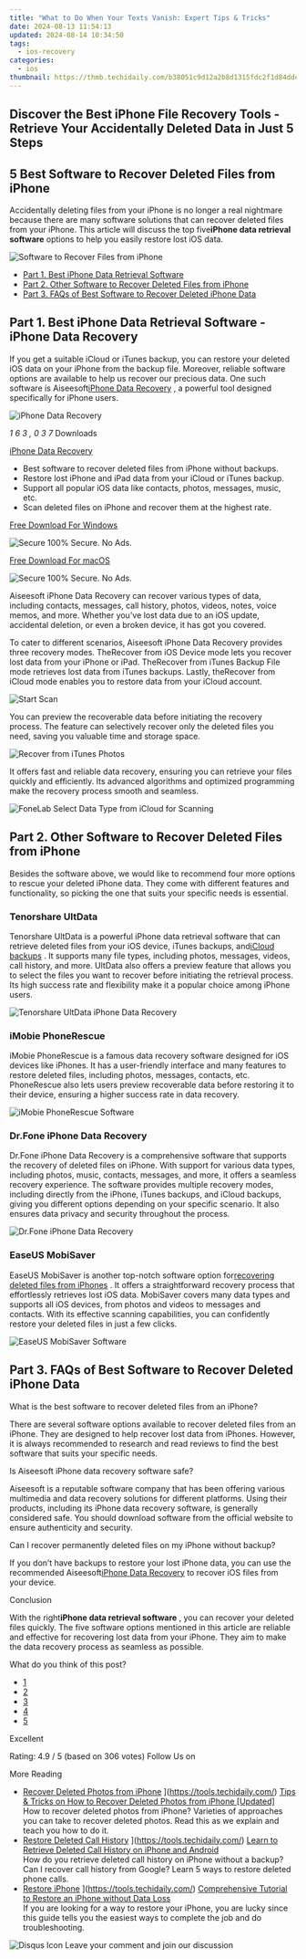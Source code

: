 ```yaml
---
title: "What to Do When Your Texts Vanish: Expert Tips & Tricks"
date: 2024-08-13 11:54:13
updated: 2024-08-14 10:34:50
tags:
  - ios-recovery
categories:
  - ios
thumbnail: https://thmb.techidaily.com/b38051c9d12a2b8d1315fdc2f1d84dde69fd749e096f758fd9b3624bcd8211ec.jpg
---
```


## Discover the Best iPhone File Recovery Tools - Retrieve Your Accidentally Deleted Data in Just 5 Steps

## 5 Best Software to Recover Deleted Files from iPhone

 Accidentally deleting files from your iPhone is no longer a real nightmare because there are many software solutions that can recover deleted files from your iPhone. This article will discuss the top five**iPhone data retrieval software** options to help you easily restore lost iOS data.

![Software to Recover Files from iPhone](https://www.aiseesoft.com/images/resource/software-to-recover-files-from-iphone/software-to-recover-files-from-iphone.jpg)

* [Part 1. Best iPhone Data Retrieval Software](https://tools.techidaily.com/)
* [Part 2. Other Software to Recover Deleted Files from iPhone](https://tools.techidaily.com/)
* [Part 3. FAQs of Best Software to Recover Deleted iPhone Data](https://tools.techidaily.com/)

## Part 1\. Best iPhone Data Retrieval Software - iPhone Data Recovery

 If you get a suitable iCloud or iTunes backup, you can restore your deleted iOS data on your iPhone from the backup file. Moreover, reliable software options are available to help us recover our precious data. One such software is Aiseesoft[iPhone Data Recovery](https://tools.techidaily.com/aiseesoft-iphone-data-recovery/) , a powerful tool designed specifically for iPhone users.

![iPhone Data Recovery](https://www.aiseesoft.com/images/iphone-data-recovery/box-recovery.png)

_1_ _6_ _3_ _,_ _0_ _3_ _7_  Downloads

[iPhone Data Recovery](https://tools.techidaily.com/aiseesoft-iphone-data-recovery/)

* Best software to recover deleted files from iPhone without backups.
* Restore lost iPhone and iPad data from your iCloud or iTunes backup.
* Support all popular iOS data like contacts, photos, messages, music, etc.
* Scan deleted files on iPhone and recover them at the highest rate.

[Free Download For Windows](https://secure.2checkout.com/order/cart.php?PRODS=4644627&QTY=1&AFFILIATE=108875)

![Secure](https://www.aiseesoft.com/images/product/secure.svg) 100% Secure. No Ads.

[Free Download For macOS](https://secure.2checkout.com/order/cart.php?PRODS=4659467&QTY=1&AFFILIATE=108875)

![Secure](https://www.aiseesoft.com/images/product/secure.svg) 100% Secure. No Ads.

 Aiseesoft iPhone Data Recovery can recover various types of data, including contacts, messages, call history, photos, videos, notes, voice memos, and more. Whether you've lost data due to an iOS update, accidental deletion, or even a broken device, it has got you covered.

 To cater to different scenarios, Aiseesoft iPhone Data Recovery provides three recovery modes. TheRecover from iOS Device mode lets you recover lost data from your iPhone or iPad. TheRecover from iTunes Backup File mode retrieves lost data from iTunes backups. Lastly, theRecover from iCloud mode enables you to restore data from your iCloud account.

![Start Scan](https://www.aiseesoft.com/images/iphone-data-recovery/start-scan.jpg)

 You can preview the recoverable data before initiating the recovery process. The feature can selectively recover only the deleted files you need, saving you valuable time and storage space.

![Recover from iTunes Photos](https://www.aiseesoft.com/images/iphone-data-recovery/recover-from-itunes-photos.jpg)

 It offers fast and reliable data recovery, ensuring you can retrieve your files quickly and efficiently. Its advanced algorithms and optimized programming make the recovery process smooth and seamless.

![FoneLab Select Data Type from iCloud for Scanning](https://www.aiseesoft.com/images/iphone-data-recovery/fonelab-select-data-type-from-icloud-for-scanning.jpg)

## Part 2\. Other Software to Recover Deleted Files from iPhone

 Besides the software above, we would like to recommend four more options to rescue your deleted iPhone data. They come with different features and functionality, so picking the one that suits your specific needs is essential.

### Tenorshare UltData

Tenorshare UltData is a powerful iPhone data retrieval software that can retrieve deleted files from your iOS device, iTunes backups, and[iCloud backups](https://tools.techidaily.com/) . It supports many file types, including photos, messages, videos, call history, and more. UltData also offers a preview feature that allows you to select the files you want to recover before initiating the retrieval process. Its high success rate and flexibility make it a popular choice among iPhone users.

![Tenorshare UltData iPhone Data Recovery](https://www.aiseesoft.com/images/resource/software-to-recover-files-from-iphone/tenorshare-ultdata-iphone-data-recovery.jpg)

### iMobie PhoneRescue

iMobie PhoneRescue is a famous data recovery software designed for iOS devices like iPhones. It has a user-friendly interface and many features to restore deleted files, including photos, messages, contacts, etc. PhoneRescue also lets users preview recoverable data before restoring it to their device, ensuring a higher success rate in data recovery.

![iMobie PhoneRescue Software](https://www.aiseesoft.com/images/resource/software-to-recover-files-from-iphone/imobie-phonerescue-software.jpg)

### Dr.Fone iPhone Data Recovery

Dr.Fone iPhone Data Recovery is a comprehensive software that supports the recovery of deleted files on iPhone. With support for various data types, including photos, music, contacts, messages, and more, it offers a seamless recovery experience. The software provides multiple recovery modes, including directly from the iPhone, iTunes backups, and iCloud backups, giving you different options depending on your specific scenario. It also ensures data privacy and security throughout the process.

![Dr.Fone iPhone Data Recovery](https://www.aiseesoft.com/images/resource/software-to-recover-files-from-iphone/drfone-iphone-data-recovery.jpg)

### EaseUS MobiSaver

EaseUS MobiSaver is another top-notch software option for[recovering deleted files from iPhones](https://tools.techidaily.com/) . It offers a straightforward recovery process that effortlessly retrieves lost iOS data. MobiSaver covers many data types and supports all iOS devices, from photos and videos to messages and contacts. With its effective scanning capabilities, you can confidently restore your deleted files in just a few clicks.

![EaseUS MobiSaver Software](https://www.aiseesoft.com/images/resource/software-to-recover-files-from-iphone/easeus-mobisaver-software.jpg)

## Part 3\. FAQs of Best Software to Recover Deleted iPhone Data

 What is the best software to recover deleted files from an iPhone?

 There are several software options available to recover deleted files from an iPhone. They are designed to help recover lost data from iPhones. However, it is always recommended to research and read reviews to find the best software that suits your specific needs.

 Is Aiseesoft iPhone data recovery software safe?

 Aiseesoft is a reputable software company that has been offering various multimedia and data recovery solutions for different platforms. Using their products, including its iPhone data recovery software, is generally considered safe. You should download software from the official website to ensure authenticity and security.

 Can I recover permanently deleted files on my iPhone without backup?

 If you don’t have backups to restore your lost iPhone data, you can use the recommended Aiseesoft[iPhone Data Recovery](https://tools.techidaily.com/aiseesoft-iphone-data-recovery/) to recover iOS files from your device.

Conclusion

 With the right**iPhone data retrieval software** , you can recover your deleted files quickly. The five software options mentioned in this article are reliable and effective for recovering lost data from your iPhone. They aim to make the data recovery process as seamless as possible.

What do you think of this post?

* [1](https://tools.techidaily.com/)
* [2](https://tools.techidaily.com/)
* [3](https://tools.techidaily.com/)
* [4](https://tools.techidaily.com/)
* [5](https://tools.techidaily.com/)

Excellent

Rating: 4.9 / 5 (based on 306 votes) Follow Us on [](https://www.facebook.com/aiseesoft) [](https://twitter.com/AiseesoftStudio) [](https://www.youtube.com/c/aiseesoft)

More Reading

* [Recover Deleted Photos from iPhone](https://www.aiseesoft.com/images/more-reading/recover-deleted-photos-from-iphone-s.jpg) ](https://tools.techidaily.com/) [ Tips & Tricks on How to Recover Deleted Photos from iPhone \[Updated\]](https://tools.techidaily.com/)  
 How to recover deleted photos from iPhone? Varieties of approaches you can take to recover deleted photos. Read this as we explain and teach you how to do it.
* [Restore Deleted Call History](https://www.aiseesoft.com/images/more-reading/restore-deleted-call-history-s.jpg) ](https://tools.techidaily.com/) [Learn to Retrieve Deleted Call History on iPhone and Android](https://tools.techidaily.com/)  
 How do you retrieve deleted call history on iPhone without a backup? Can I recover call history from Google? Learn 5 ways to restore deleted phone calls.
* [Restore iPhone](https://www.aiseesoft.com/images/more-reading/restore-iphone-s.jpg) ](https://tools.techidaily.com/) [Comprehensive Tutorial to Restore an iPhone without Data Loss](https://tools.techidaily.com/)  
 If you are looking for a way to restore your iPhone, you are lucky since this guide tells you the easiest ways to complete the job and do troubleshooting.

![Disqus Icon](https://www.aiseesoft.com/images/article/disqus-icon.png) Leave your comment and join our discussion

<ins class="adsbygoogle"
     style="display:block"
     data-ad-format="autorelaxed"
     data-ad-client="ca-pub-7571918770474297"
     data-ad-slot="1223367746"></ins>



<ins class="adsbygoogle"
     style="display:block"
     data-ad-client="ca-pub-7571918770474297"
     data-ad-slot="8358498916"
     data-ad-format="auto"
     data-full-width-responsive="true"></ins>
